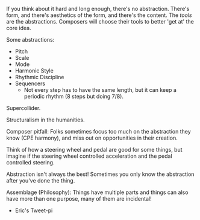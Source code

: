 

If you think about it hard and long enough, there's no abstraction.
There's form, and there's aesthetics of the form, and there's the content.
The _tools_ are the abstractions.
Composers will choose their tools to better 'get at' the core idea.

Some abstractions:

  * Pitch
  * Scale
  * Mode
  * Harmonic Style
  * Rhythmic Discipline
  * Sequencers
    - Not every step has to have the same length, but it can keep a periodic rhythm (8 steps but doing 7/8).

Supercollider.

Structuralism in the humanities.

Composer pitfall:
  Folks sometimes focus too much on the abstraction they know (CPE harmony), and miss out on opportunities in their creation.

  Think of how a steering wheel and pedal are good for some things, but imagine if the steering wheel controlled acceleration
  and the pedal controlled steering.


Abstraction isn't always the best! Sometimes you only know the abstraction after you've done the thing.

Assemblage (Philosophy): Things have multiple parts and things can also have more than one purpose, many of them are incidental!
  * Eric's Tweet-pi
